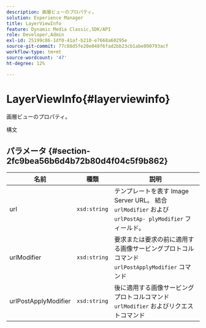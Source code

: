 ```yaml
---
description: 画層ビューのプロパティ。
solution: Experience Manager
title: LayerViewInfo
feature: Dynamic Media Classic,SDK/API
role: Developer,Admin
exl-id: 25199c86-1df0-41af-b210-e7668a60295e
source-git-commit: 77c88d5fe20e048f6fad2bb23cb1abe090793acf
workflow-type: tm+mt
source-wordcount: '47'
ht-degree: 12%

---
```


# LayerViewInfo{#layerviewinfo}

画層ビューのプロパティ。

構文

## パラメータ {#section-2fc9bea56b6d4b72b80d4f04c5f9b862}

| 名前 | 種類 | 説明 |
|---|---|---|
| url | `xsd:string` | テンプレートを表す Image Server URL。 結合 `urlModifier` および `urlPostAp- plyModifier` フィールド。 |
| urlModifier | `xsd:string` | 要求または要求の前に適用する画像サービングプロトコルコマンド `urlPostApplyModifier` コマンド |
| urlPostApplyModifier | `xsd:string` | 後に適用する画像サービングプロトコルコマンド `urlModifier` およびリクエストコマンド |

